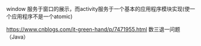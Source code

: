 window 服务于窗口的展示，而activity服务于一个基本的应用程序模块实现(使一个应用程序不是一个atomic)



https://www.cnblogs.com/it-green-hand/p/7471955.html 数三退一问题（Java）